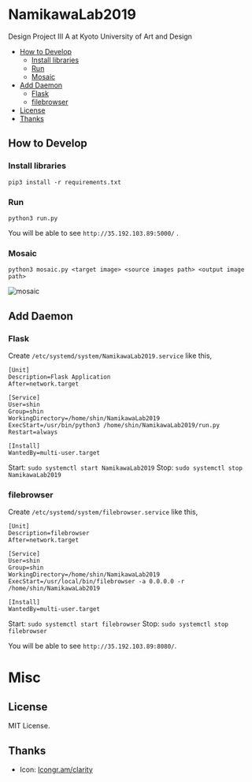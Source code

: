 # NamikawaLab2019

Design Project III A at Kyoto University of Art and Design

- [How to Develop](#how-to-develop)
  - [Install libraries](#install-libraries)
  - [Run](#run)
  - [Mosaic](#mosaic)
- [Add Daemon](#add-daemon)
  - [Flask](#flask)
  - [filebrowser](#filebrowser)
- [License](#license)
- [Thanks](#thanks)

## How to Develop

### Install libraries

`pip3 install -r requirements.txt`

### Run

`python3 run.py`

You will be able to see `http://35.192.103.89:5000/` .

### Mosaic

`python3 mosaic.py <target image> <source images path> <output image path>`

![mosaic](https://user-images.githubusercontent.com/32637762/71540972-43a56480-2995-11ea-8dd9-f220fe3965c3.jpg)

## Add Daemon

### Flask

Create `/etc/systemd/system/NamikawaLab2019.service` like this,

```ini:/etc/systemd/system/NamikawaLab2019.service
[Unit]
Description=Flask Application
After=network.target

[Service]
User=shin
Group=shin
WorkingDirectory=/home/shin/NamikawaLab2019
ExecStart=/usr/bin/python3 /home/shin/NamikawaLab2019/run.py
Restart=always

[Install]
WantedBy=multi-user.target
```

Start: `sudo systemctl start NamikawaLab2019`
Stop: `sudo systemctl stop NamikawaLab2019`

### filebrowser

Create `/etc/systemd/system/filebrowser.service` like this,

```ini:/etc/systemd/system/filebrowser.service
[Unit]
Description=filebrowser
After=network.target

[Service]
User=shin
Group=shin
WorkingDirectory=/home/shin/NamikawaLab2019
ExecStart=/usr/local/bin/filebrowser -a 0.0.0.0 -r /home/shin/NamikawaLab2019

[Install]
WantedBy=multi-user.target
```

Start: `sudo systemctl start filebrowser`
Stop: `sudo systemctl stop filebrowser`

You will be able to see `http://35.192.103.89:8080/`.

# Misc

## License

MIT License.

## Thanks

- Icon: [Icongr.am/clarity](https://icongr.am/clarity)
